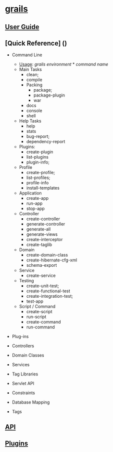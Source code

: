 [grails](http://www.grails.org/)
=======

## [User Guide](http://docs.grails.org/latest/guide/single.html)
## [Quick Reference] ()
 - Command Line
     * [Usage](http://docs.grails.org/latest/ref/Command%20Line/Usage.html):  *grails* _environment_ \* _command name_
     * Main Tasks
         * clean;
         * compile 
         * Packing
              * package;
              * package-plugin
              * war
         * docs
         * console
         * shell
     * Help Tasks   
         * help
         * stats
         * bug-report;
         * dependency-report       
     * Plugins:
         * create-plugin
         * list-plugins
         * plugin-info; 
     * Profile
         * create-profile; 
         * list-profiles; 
         * profile-info
         * install-templates
     * Application
         * create-app
         * run-app
         * stop-app
     * Controller
         * create-controller 
         * generate-controller
         * generate-all
         * generate-views
         * create-interceptor
         * create-taglib
     * Domain
         * create-domain-class
         * create-hibernate-cfg-xml
         * schema-export        
     * Service
         * create-service
     * Testing
         * create-unit-test; 
         * create-functional-test
         * create-integration-test; 
         * test-app
     * Script / Command
         * create-script
         * run-script
         * create-command
         * run-command
        
 - Plug-ins
 - Controllers
 - Domain Classes
 - Services
 - Tag Libraries
 
 - Servlet API
 - Constraints
 - Database Mapping
 - Tags
 
## [API]()
## [Plugins]()



